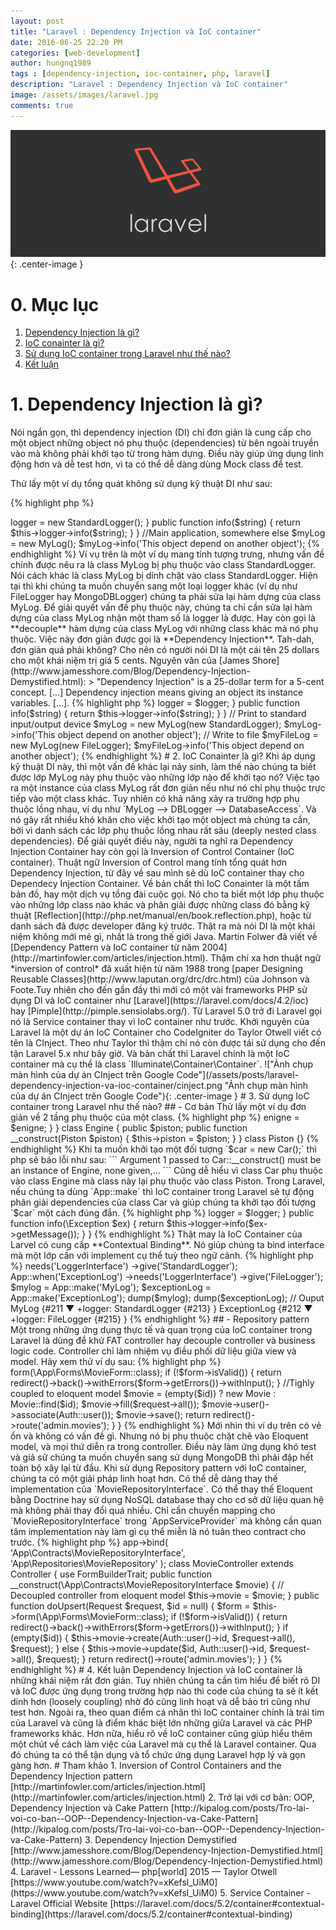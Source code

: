 ```yaml
---
layout: post
title: "Laravel : Dependency Injection và IoC container"
date: 2016-06-25 22:20 PM
categories: [web-development]
author: hungnq1989
tags : [dependency-injection, ioc-container, php, laravel]
description: "Laravel : Dependency Injection và IoC container"
image: /assets/images/laravel.jpg
comments: true
---
```


!["Laravel"](/assets/images/laravel.jpg "Laravel"){: .center-image }

# 0. Mục lục
1. [Dependency Injection là gì?](#dependency-injection-la-gi)
2. [IoC conainter là gì?](#ioc-container-la-gi)
3. [Sử dụng IoC container trong Laravel như thế nào?](#su-dung-ioc-container-trong-laravel-nhu-the-nao)
4. [Kết luận](#ket-luan)

# 1. Dependency Injection là gì?

Nói ngắn gọn, thì dependency injection (DI) chỉ đơn giản là cung cấp cho một object những object nó phụ thuộc (dependencies) từ bên ngoài truyền vào mà không phải khởi tạo từ trong hàm dựng. Điều này giúp ứng dụng linh động hơn và dễ test hơn, vì ta có thể dễ dàng dùng Mock class để test.

Thử lấy một ví dụ tổng quát không sử dụng kỹ thuật DI như sau:

{% highlight php %}
<?php
class StandardLogger {

    public function info($message)
    {
      printf("[INFO] %s \n", $message);
    }
}

class MyLog {
    public $logger;

    public function __construct() {
        $this->logger = new StandardLogger();
    }

    public function info($string)
    {
        return $this->logger->info($string);
    }
}

//Main application, somewhere else
$myLog = new MyLog();
$myLog->info('This object depend on another object');
{% endhighlight %}

Ví vụ trên là một ví dụ mang tính tượng trưng, nhưng vấn đề chính được nêu ra là class MyLog bị phụ thuộc vào class StandardLogger. Nói cách khác là class MyLog bị dính chặt vào class StandardLogger. Hiện tại thì khi chúng ta muốn chuyển sang một loại logger khác (ví dụ như FileLogger hay MongoDBLogger) chúng ta phải sửa lại hàm dựng của class MyLog.


Để giải quyết vấn đề phụ thuộc này, chúng ta chỉ cần sửa lại hàm dựng của class MyLog nhận một tham số là logger là được. Hay còn gọi là **decouple** hàm dựng của class MyLog với những class khác mà nó phụ thuộc. Việc này đơn giản được gọi là **Dependency Injection**. Tah-dah, đơn giản quá phải không? Cho nên có người nói DI là một cái tên 25 dollars cho một khái niệm trị giá 5 cents. Nguyên văn của [James Shore](http://www.jamesshore.com/Blog/Dependency-Injection-Demystified.html):

> "Dependency Injection" is a 25-dollar term for a 5-cent concept. [...] Dependency injection means giving an object its instance variables. [...].

{% highlight php %}
<?php
interface LoggerInterface 
{
    function info($message);
}

class StandardLogger implements LoggerInterface
{

    public function info($message)
    {
        printf("[INFO] %s \n", $message);
    }
}

class FileLogger implements LoggerInterface 
{

    public function info($message) 
    {
        file_put_contents('app.log', sprintf("[INFO] %s \n", $message), FILE_APPEND);
    }
}

class MyLog 
{
    public $logger;

    public function __construct(LoggerInterface $logger) 
    {
        $this->logger = $logger;
    }

    public function info($string)
    {
        return $this->logger->info($string);
    }
}
// Print to standard input/output device
$myLog = new MyLog(new StandardLogger);
$myLog->info('This object depend on another object');
// Write to file
$myFileLog = new MyLog(new FileLogger);
$myFileLog->info('This object depend on another object'); 
{% endhighlight %}

# 2. IoC Conainter là gì?

Khi áp dụng kỹ thuật DI này, thì một vấn đề khác lại nảy sinh, làm thế nào chúng ta biết được lớp MyLog này phụ thuộc vào những lớp nào để khởi tạo nó? Việc tạo ra một instance của class MyLog rất đơn giản nếu như nó chỉ phụ thuộc trực tiếp vào một class khác. Tuy nhiên có khả năng xảy ra trường hợp phụ thuộc lồng nhau, ví dụ như `MyLog --> DBLogger --> DatabaseAccess`. Và nó gây rất nhiều khó khăn cho việc khởi tạo một object mà chúng ta cần, bởi vì danh sách các lớp phụ thuộc lồng nhau rất sâu (deeply nested class dependencies).

Để giải quyết điều này, người ta nghĩ ra Dependency Injection Container hay còn gọi là Inversion of Control Container (IoC container). Thuật ngữ Inversion of Control mang tính tổng quát hơn Dependency Injection, từ đây về sau mình sẽ dù IoC container thay cho Dependecy Injection Container. Về bản chất thì IoC Conainter là một tấm bản đồ, hay một dịch vụ tổng đài cuộc gọi. Nó cho ta biết một lớp phụ thuộc vào những lớp class nào khác và phân giải được những class đó bằng kỹ thuật [Reflection](http://php.net/manual/en/book.reflection.php), hoặc từ danh sách đã được developer đăng ký trước.

Thật ra mà nói DI là một khái niệm không mới mẻ gì, nhất là trong thế giới Java. Martin Folwer đã viết về [Dependency Pattern và IoC container từ năm 2004](http://martinfowler.com/articles/injection.html). Thậm chí xa hơn thuật ngữ *inversion of control* đã xuất hiện từ năm 1988 trong [paper Designing Reusable Classes](http://www.laputan.org/drc/drc.html) của Johnson và Foote.Tuy nhiên cho đến gần đầy thì mới có một vài frameworks PHP sử dụng DI và IoC container như [Laravel](https://laravel.com/docs/4.2/ioc) hay [Pimple](http://pimple.sensiolabs.org/). Từ Laravel 5.0 trở đi Laravel gọi nó là Service container thay vì IoC container như trước.

Khởi nguyên của Laravel là một dự án IoC Container cho CodeIgniter do Taylor Otwell viết có tên là CInject. Theo như Taylor thì thậm chí nó còn được tái sử dụng cho đến tận Laravel 5.x như bây giờ. Và bản chất thì Laravel chính là một IoC container mà cụ thể là class `Illuminate\Container\Container`. 

!["Ảnh chụp màn hình của dự án CInject trên Google Code"](/assets/posts/laravel-dependency-injection-va-ioc-container/cinject.png "Ảnh chụp màn hình của dự án CInject trên Google Code"){: .center-image }


# 3. Sử dụng IoC container trong Laravel như thế nào?

## - Cơ bản
Thử lấy một ví dụ đơn giản về 2 tầng phụ thuộc của một class.

{% highlight php %}
<?php
class Car {
    public $enigne;
    public function __construct(Engine $enigne) {
        $this->enigne = $enigne;
    }
}
class Engine {
    public $piston;
    public function __construct(Piston $piston) {
        $this->piston = $piston;
    }
}
class Piston {}
{% endhighlight %}

Khi ta muốn khởi tạo một đối tượng `$car = new Car();` thì php sẽ báo lỗi như sau:
```
Argument 1 passed to Car::__construct() must be an instance of Engine, none given,...
```

Cũng dễ hiểu vì class Car phụ thuộc vào class Engine mà class này lại phụ thuộc vào class Piston. Trong Laravel, nếu chúng ta dùng `App::make` thì IoC container trong Laravel sẽ tự động phân giải dependencies của class Car và giúp chúng ta khởi tạo đối tượng `$car` một cách đúng đắn.

{% highlight php %}
<?php
$car = App::make('Car');

dd($car);

//Ouput
Car {#212 ▼
  +enigne: Engine {#216 ▼
    +piston: Piston {#218}
  }
}
{% endhighlight %}

Trở lại với ví dụ về MyLog ở trên. Nếu như ta khởi tạo object MyLog bằng `App::make('MyLog')` Laravel sẽ báo lỗi như sau:

```
Target [LoggerInterface] is not instantiable.
```

Hiển nhiên vì class MyLog của chúng ta nhận tham số từ hàm dựng là một interface chứ không phải một concrete class nên Laravel không thể khởi tạo interface đó và inject vào class MyLog được. IoC container không đủ *thông minh* để đoán developer muốn gì trong trường hợp này. Cho nên chúng ta phải bind LoggerInterface với thực thi cụ thể của interface đó.

Ví dụ:
{% highlight php %}
<?php
App::bind('LoggerInterface', 'StandardLogger');

$myLog = App::make('MyLog');

dd($myLog);
//Ouput
MyLog {#212 ▼
  +logger: StandardLogger {#214}
}
{% endhighlight %}

## - Contextual binding

Đôi khi 2 class khác nhau sử dụng chung 1 interface, nhưng chúng cần 2 implementations khác nhau thì phải làm sao? Giả sử ta có thêm một class ExceptionLog, và chúng ta muốn nó ghi xuống file thay vì in ra standard ouput như class MyLog.

{% highlight php %}
<?php
class ExceptionLog 
{
    public $logger;

    public function __construct(LoggerInterface $logger) 
    {
        $this->logger = $logger;
    }

    public function info(\Exception $ex)
    {
        return $this->logger->info($ex->getMessage());
    }
}
{% endhighlight %}

Thật may là IoC Container của Larvel  có cung cấp **Contextual Binding**. Nó giúp chúng ta bind interface mà một lớp cần với implement cụ thể tuỳ theo ngữ cảnh.

{% highlight php %}
<?php
App::when('MyLog')
    ->needs('LoggerInterface')
    ->give('StandardLogger');

App::when('ExceptionLog')
    ->needs('LoggerInterface')
    ->give('FileLogger');

$mylog = App::make('MyLog');
$exceptionLog = App::make('ExceptionLog');

dump($mylog);
dump($exceptionLog);
// Ouput

MyLog {#211 ▼
  +logger: StandardLogger {#213}
}

ExceptionLog {#212 ▼
  +logger: FileLogger {#215}
}
{% endhighlight %}

## - Repository pattern

Một trong những ứng dụng thực tế và quan trọng của IoC container trong Laravel là dùng để khử FAT controller hay decouple controller và business logic code. Controller chỉ làm nhiệm vụ điều phối dữ liệu giữa view và model.

Hãy xem thử ví dụ sau:

{% highlight php %}
<?php
class MovieController extends Controller {
    
    use FormBuilderTrait;

    public function doUpsert(Request $request, $id = null)
    {
        $form = $this->form(\App\Forms\MovieForm::class);

        if (!$form->isValid()) {
           return redirect()->back()->withErrors($form->getErrors())->withInput();
         }
        //Tighly coupled to eloquent model
        $movie = (empty($id)) ? new Movie : Movie::find($id);
        $movie->fill($request->all());
        $movie->user()->associate(Auth::user());
        $movie->save();

        return redirect()->route('admin.movies');
    }
}
{% endhighlight %}

Mới nhìn thì ví dụ trên có vẻ ổn và không có vấn đề gì. Nhưng nó bị phụ thuộc chặt chẽ vào Eloquent model, và mọi thứ diễn ra trong controller. Điều này làm ứng dụng khó test và giả sử chúng ta muốn chuyển sang sử dụng MongoDB thì phải đập hết toàn bộ xây lại từ đầu.

 Khi sử dụng Repository pattern với IoC container, chúng ta có một giải pháp linh hoạt hơn. Có thể dễ dàng thay thế implementation của `MovieRepositoryInterface`. Có thể thay thế Eloquent bằng Doctrine hay sử dụng NoSQL database thay cho cơ sở dữ liệu quan hệ mà không phải thay đổi quá nhiều. Chỉ cần chuyển mapping cho  `MovieRepositoryInterface` trong `AppServiceProvider` mà không cần quan tâm implementation này làm gì cụ thể miễn là nó tuân theo contract cho trước.

{% highlight php %}
<?php
// AppServiceProvider
$this->app->bind(
    'App\Contracts\MovieRepositoryInterface',
    'App\Repositories\MovieRepository'
);

class MovieController extends Controller {
    
    use FormBuilderTrait;

    public function __construct(\App\Contracts\MovieRepositoryInterface $movie) 
    {   
        // Decoupled controller from eloquent model
        $this->movie = $movie;
    }

    public function doUpsert(Request $request, $id = null)
    {
        $form = $this->form(\App\Forms\MovieForm::class);

        if (!$form->isValid()) {
            return redirect()->back()->withErrors($form->getErrors())->withInput();
        }

        if (empty($id)) {
            $this->movie->create(Auth::user()->id, $request->all(), $request);
        } else {
            $this->movie->update($id, Auth::user()->id, $request->all(), $request);
        }

        return redirect()->route('admin.movies');
    }
}
{% endhighlight %}

# 4. Kết luận

Dependency Injection và IoC container là những khái niệm rất đơn giản. Tuy nhiên chúng ta cần tìm hiểu để biết rõ DI và IoC được ứng dụng trong trường hợp nào thì code của chúng ta sẽ ít kết dính hơn (loosely coupling) nhờ đó cũng linh hoạt và dễ bảo trì cũng như test hơn. Ngoài ra, theo quan điểm cá nhân thì IoC container chính là trái tim của Laravel và cũng là điểm khác biệt lớn những giữa Laravel và các PHP frameworks khác. Hơn nữa, hiểu rõ về IoC container cũng giúp hiểu thêm một chút về cách làm việc của Laravel mà cụ thể là Laravel container. Qua đó chúng ta có thể tận dụng và tổ chức ứng dụng Laravel hợp lý và gọn gàng hơn.


# Tham khảo 

1. Inversion of Control Containers and the Dependency Injection pattern [http://martinfowler.com/articles/injection.html](http://martinfowler.com/articles/injection.html)
2. Trở lại với cơ bản: OOP, Dependency Injection và Cake Pattern [http://kipalog.com/posts/Tro-lai-voi-co-ban--OOP--Dependency-Injection-va-Cake-Pattern](http://kipalog.com/posts/Tro-lai-voi-co-ban--OOP--Dependency-Injection-va-Cake-Pattern)
3. Dependency Injection Demystified [http://www.jamesshore.com/Blog/Dependency-Injection-Demystified.html](http://www.jamesshore.com/Blog/Dependency-Injection-Demystified.html)
4. Laravel - Lessons Learned— php[world] 2015 — Taylor Otwell [https://www.youtube.com/watch?v=xKefsl_UiM0](https://www.youtube.com/watch?v=xKefsl_UiM0)
5. Service Container - Laravel Official Website [https://laravel.com/docs/5.2/container#contextual-binding](https://laravel.com/docs/5.2/container#contextual-binding)